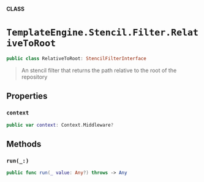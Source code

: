 **CLASS**

# `TemplateEngine.Stencil.Filter.RelativeToRoot`

```swift
public class RelativeToRoot: StencilFilterInterface
```

> An stencil filter that returns the path relative to the root of the repository

## Properties
### `context`

```swift
public var context: Context.Middleware?
```

## Methods
### `run(_:)`

```swift
public func run(_ value: Any?) throws -> Any
```
